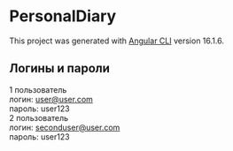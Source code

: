 # PersonalDiary

This project was generated with [Angular CLI](https://github.com/angular/angular-cli) version 16.1.6.

## Логины и пароли
1 пользователь <br>
логин: user@user.com <br>
пароль: user123 <br>
2 пользователь <br>
логин: seconduser@user.com <br>
пароль: user123 <br>

